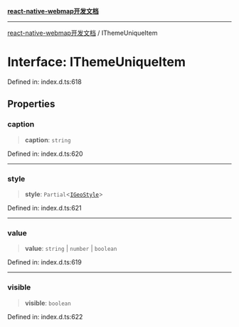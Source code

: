 [**react-native-webmap开发文档**](../README.md)

***

[react-native-webmap开发文档](../globals.md) / IThemeUniqueItem

# Interface: IThemeUniqueItem

Defined in: index.d.ts:618

## Properties

### caption

> **caption**: `string`

Defined in: index.d.ts:620

***

### style

> **style**: `Partial`\<[`IGeoStyle`](../type-aliases/IGeoStyle.md)\>

Defined in: index.d.ts:621

***

### value

> **value**: `string` \| `number` \| `boolean`

Defined in: index.d.ts:619

***

### visible

> **visible**: `boolean`

Defined in: index.d.ts:622
